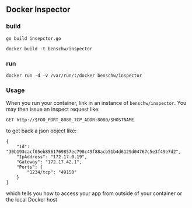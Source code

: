 ## Docker Inspector

### build

	go build insepctor.go
	
	docker build -t benschw/inspector


### run

	docker run -d -v /var/run/:/docker benschw/inspector



### Usage

When you run your container, link in an instance of `benschw/inspector`. You may then issue an inspect request like:

	GET http://$FOO_PORT_8080_TCP_ADDR:8080/$HOSTNAME

to get back a json object like:

	{
	    "Id": "30b193cacf05eb8561769857ec798c49f88acb51b4d6129d04767c5e3f49e7d2",
	    "IpAddress": "172.17.0.19",
	    "Gateway": "172.17.42.1",
	    "Ports": {
	        "1234/tcp": "49158"
	    }
	}

which tells you how to access your app from outside of your container or the local Docker host